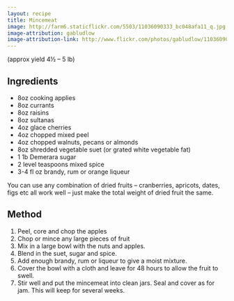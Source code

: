 ```yaml
---
layout: recipe
title: Mincemeat
image: http://farm6.staticflickr.com/5503/11036090333_bc048afa11_q.jpg
image-attribution: gabludlow
image-attribution-link: http://www.flickr.com/photos/gabludlow/11036090333/
---
```


(approx yield 4½ – 5 lb)

## Ingredients

* 8oz cooking applies
* 8oz currants
* 8oz raisins
* 8oz sultanas
* 4oz glace cherries
* 4oz chopped mixed peel
* 4oz chopped walnuts, pecans or almonds
* 8oz shredded vegetable suet (or grated white vegetable fat)
* 1 1b Demerara sugar
* 2 level teaspoons mixed spice
* 3-4 fl oz brandy, rum or orange liqueur

You can use any combination of dried fruits – cranberries, apricots, dates, figs etc all work well – just make the total weight of dried fruit the same.

## Method

1. Peel, core and chop the apples
2. Chop or mince any large pieces of fruit
3. Mix in a large bowl with the nuts and apples. 
4. Blend in the suet, sugar and spice.
5. Add enough brandy, rum or liqueur to give a moist mixture.
6. Cover the bowl with a cloth and leave for 48 hours to allow the fruit to swell.
7. Stir well and put the mincemeat into clean jars.  Seal and cover as for jam.  This will keep for several weeks.